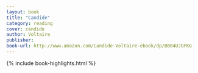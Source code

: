 ```yaml
---
layout: book
title: "Candide"
category: reading
cover: candide
author: Voltaire
publisher:
book-url: http://www.amazon.com/Candide-Voltaire-ebook/dp/B004UJGFKG
---
```


{% include book-highlights.html %}
